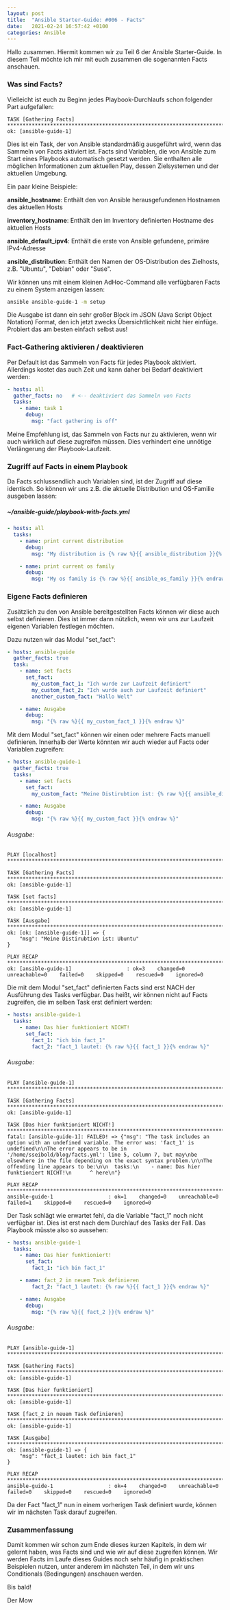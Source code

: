 ```yaml
---
layout: post
title:  "Ansible Starter-Guide: #006 - Facts" 
date:   2021-02-24 16:57:42 +0100
categories: Ansible
---
```


Hallo zusammen. Hiermit kommen wir zu Teil 6 der Ansible Starter-Guide. In diesem Teil möchte ich mir mit euch zusammen die sogenannten Facts anschauen.

### Was sind Facts?

Vielleicht ist euch zu Beginn jedes Playbook-Durchlaufs schon folgender Part aufgefallen:

```
TASK [Gathering Facts] *********************************************************************************************************************************************************************************************************************************************************
ok: [ansible-guide-1]
```
Dies ist ein Task, der von Ansible standardmäßig ausgeführt wird, wenn das Sammeln von Facts aktiviert ist. Facts sind Variablen, die von Ansible zum Start eines Playbooks automatisch gesetzt werden. Sie enthalten alle möglichen Informationen zum aktuellen Play, dessen Zielsystemen und der aktuellen Umgebung. 

Ein paar kleine Beispiele:

**ansible_hostname**: Enthält den von Ansible herausgefundenen Hostnamen des aktuellen Hosts

**inventory_hostname**: Enthält den im Inventory definierten Hostname des aktuellen Hosts

**ansible_default_ipv4**: Enthält die erste von Ansible gefundene, primäre IPv4-Adresse

**ansible_distribution**: Enthält den Namen der OS-Distribution des Zielhosts, z.B. "Ubuntu", "Debian" oder "Suse".

Wir können uns mit einem kleinen AdHoc-Command alle verfügbaren Facts zu einem System anzeigen lassen:

```bash
ansible ansible-guide-1 -m setup
```

Die Ausgabe ist dann ein sehr großer Block im JSON (Java Script Object Notation) Format, den ich jetzt zwecks Übersichtlichkeit nicht hier einfüge. Probiert das am besten einfach selbst aus!

### Fact-Gathering aktivieren / deaktivieren
Per Default ist das Sammeln von Facts für jedes Playbook aktiviert. Allerdings kostet das auch Zeit und kann daher bei Bedarf deaktiviert werden:

```yaml
- hosts: all
  gather_facts: no   # <-- deaktiviert das Sammeln von Facts
  tasks:
    - name: task 1
      debug:
        msg: "fact gathering is off"

```

Meine Empfehlung ist, das Sammeln von Facts nur zu aktivieren, wenn wir auch wirklich auf diese zugreifen müssen. Dies verhindert eine unnötige Verlängerung der Playbook-Laufzeit.

### Zugriff auf Facts in einem Playbook

Da Facts schlussendlich auch Variablen sind, ist der Zugriff auf diese identisch. So können wir uns z.B. die aktuelle Distribution und OS-Familie ausgeben lassen:

##### ~/ansible-guide/playbook-with-facts.yml
```yaml
- hosts: all
  tasks:
    - name: print current distribution
      debug:
        msg: "My distribution is {% raw %}{{ ansible_distribution }}{% endraw %}"

    - name: print current os family
      debug:
        msg: "My os family is {% raw %}{{ ansible_os_family }}{% endraw %}"

```

### Eigene Facts definieren
Zusätzlich zu den von Ansible bereitgestellten Facts können wir diese auch selbst definieren. Dies ist immer dann nützlich, wenn wir uns zur Laufzeit eigenen Variablen festlegen möchten.

Dazu nutzen wir das Modul "set_fact":

```yaml
- hosts: ansible-guide
  gather_facts: true
  task:
    - name: set facts
      set_fact:
        my_custom_fact_1: "Ich wurde zur Laufzeit definiert"
        my_custom_fact_2: "Ich wurde auch zur Laufzeit definiert"
        another_custom_fact: "Hallo Welt"

    - name: Ausgabe
      debug:
        msg: "{% raw %}{{ my_custom_fact_1 }}{% endraw %}"
```

Mit dem Modul "set_fact" können wir einen oder mehrere Facts manuell definieren. Innerhalb der Werte könnten wir auch wieder auf Facts oder Variablen zugreifen:

```yaml
- hosts: ansible-guide-1
  gather_facts: true
  tasks:
    - name: set facts
      set_fact:
        my_custom_fact: "Meine Distirubtion ist: {% raw %}{{ ansible_distribution }}{% endraw %}"

    - name: Ausgabe
      debug:
        msg: "{% raw %}{{ my_custom_fact }}{% endraw %}"

```
###### Ausgabe:
```
PLAY [localhost] ***************************************************************************************************************************************************************************************************************************************************************

TASK [Gathering Facts] *********************************************************************************************************************************************************************************************************************************************************
ok: [ansible-guide-1]

TASK [set facts] ***************************************************************************************************************************************************************************************************************************************************************
ok: [ansible-guide-1]

TASK [Ausgabe] *****************************************************************************************************************************************************************************************************************************************************************
ok: [ok: [ansible-guide-1]] => {
    "msg": "Meine Distirubtion ist: Ubuntu"
}

PLAY RECAP *********************************************************************************************************************************************************************************************************************************************************************
ok: [ansible-guide-1]                  : ok=3    changed=0    unreachable=0    failed=0    skipped=0    rescued=0    ignored=0   

```

Die mit dem Modul "set_fact" definierten Facts sind erst NACH der Ausführung des Tasks verfügbar. Das heißt, wir können nicht auf Facts zugreifen, die im selben Task erst definiert werden:

```yaml
- hosts: ansible-guide-1
  tasks:
    - name: Das hier funktioniert NICHT!
      set_fact:
        fact_1: "ich bin fact_1"
        fact_2: "fact_1 lautet: {% raw %}{{ fact_1 }}{% endraw %}"
```
###### Ausgabe:
```
PLAY [ansible-guide-1] ***************************************************************************************************************************************************************************************************************************************************************

TASK [Gathering Facts] *********************************************************************************************************************************************************************************************************************************************************
ok: [ansible-guide-1]

TASK [Das hier funktioniert NICHT!] ********************************************************************************************************************************************************************************************************************************************
fatal: [ansible-guide-1]: FAILED! => {"msg": "The task includes an option with an undefined variable. The error was: 'fact_1' is undefined\n\nThe error appears to be in '/home/sseibold/blog/facts.yml': line 5, column 7, but may\nbe elsewhere in the file depending on the exact syntax problem.\n\nThe offending line appears to be:\n\n  tasks:\n    - name: Das hier funktioniert NICHT!\n      ^ here\n"}

PLAY RECAP *********************************************************************************************************************************************************************************************************************************************************************
ansible-guide-1                  : ok=1    changed=0    unreachable=0    failed=1    skipped=0    rescued=0    ignored=0
```

Der Task schlägt wie erwartet fehl, da die Variable "fact_1" noch nicht verfügbar ist. Dies ist erst nach dem Durchlauf des Tasks der Fall. Das Playbook müsste also so aussehen:

```yaml
- hosts: ansible-guide-1
  tasks:
    - name: Das hier funktioniert!
      set_fact:
        fact_1: "ich bin fact_1"

    - name: fact_2 in neuem Task definieren
        fact_2: "fact_1 lautet: {% raw %}{{ fact_1 }}{% endraw %}"

    - name: Ausgabe
      debug:
        msg: "{% raw %}{{ fact_2 }}{% endraw %}"
```
###### Ausgabe:
```
PLAY [ansible-guide-1] ***************************************************************************************************************************************************************************************************************************************************************

TASK [Gathering Facts] *********************************************************************************************************************************************************************************************************************************************************
ok: [ansible-guide-1]

TASK [Das hier funktioniert] ***************************************************************************************************************************************************************************************************************************************************
ok: [ansible-guide-1]

TASK [fact_2 in neuem Task definieren] *****************************************************************************************************************************************************************************************************************************************
ok: [ansible-guide-1]

TASK [Ausgabe] *****************************************************************************************************************************************************************************************************************************************************************
ok: [ansible-guide-1] => {
    "msg": "fact_1 lautet: ich bin fact_1"
}

PLAY RECAP *********************************************************************************************************************************************************************************************************************************************************************
ansible-guide-1                  : ok=4    changed=0    unreachable=0    failed=0    skipped=0    rescued=0    ignored=0  
```
Da der Fact "fact_1" nun in einem vorherigen Task definiert wurde, können wir im nächsten Task darauf zugreifen.


### Zusammenfassung
Damit kommen wir schon zum Ende dieses kurzen Kapitels, in dem wir gelernt haben, was Facts sind und wie wir auf diese zugreifen können. Wir werden Facts im Laufe dieses Guides noch sehr häufig in praktischen Beispielen nutzen, unter anderem im nächsten Teil, in dem wir uns Conditionals (Bedingungen) anschauen werden.

Bis bald!

Der Mow
